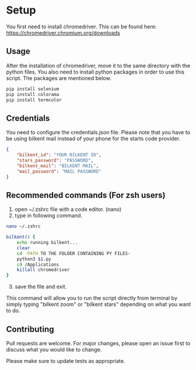 # Setup

You first need to install chromedriver.
This can be found here:
https://chromedriver.chromium.org/downloads

## Usage

After the installation of chromedriver, move it to the same directory with the python files. You also need to install python packages in order to use this script. The packages are mentioned below.

```bash
pip install selenium
pip install colorama
pip install termcolor
```

## Credentials
You need to configure the credentials.json file.
Please note that you have to be using bilkent mail instead of your phone for the starts code provider.

```json
{
    "bilkent_id": "YOUR BILKENT ID",
    "stars_password": "PASSWORD",
    "bilkent_mail": "BILKENT MAIL",
    "mail_password": "MAIL PASSWORD"
}

```

## Recommended commands (For zsh users)
1. open ~/.zshrc file with a code editor. (nano)
2. type in following command.
```zsh
nano ~/.zshrc

bilkent() {
	echo running bilkent...
	clear
	cd -PATH TO THE FOLDER CONTAINING PY FILES-
	python3 $1.py
	cd /Applications
	killall chromedriver
}

```
3. save the file and exit.

This command will allow you to run the script directly from terminal by simply typing "bilkent zoom" or "bilkent stars" depending on what you want to do.

## Contributing
Pull requests are welcome. For major changes, please open an issue first to discuss what you would like to change.

Please make sure to update tests as appropriate.
